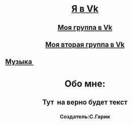 <html>
<head>

<body background="123.jpg">

<h1>
<P align="center"> <A HREF="https://vk.com/d.sadovoy99"> Я в Vk </a>
</P>
</h1>

<h2>
<P align="center"> <A HREF="https://vk.com/club157786211"> Моя группа в Vk </a>
</P>
</h2>

<h2>
<P align="center"> <A HREF="https://vk.com/humor300tractorista"> Моя вторая группа в Vk </a>
</P>
</h2>


<h2>
<a href="audio.htm"> Музыка </a> &nbsp
</h2>

<h1 align="center"> Обо мне: </h1>
<h2 align="center"> Тут  на верно будет текст </h1>

<h3 align="center"> Создатель:С.Гарик </h3>
